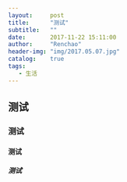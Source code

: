 ```yaml
---
layout:     post
title:      "测试"
subtitle:   ""
date:       2017-11-22 15:11:00
author:     "Renchao"
header-img: "img/2017.05.07.jpg"
catalog:    true
tags: 
   - 生活
---
```


## 测试

### 测试

#### 测试

##### 测试